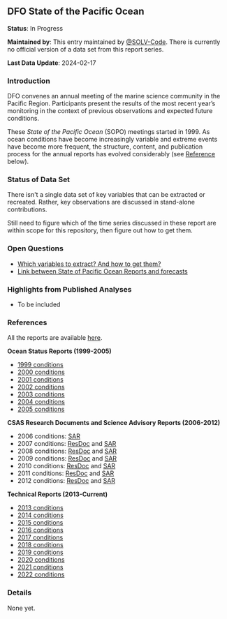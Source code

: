 ## DFO State of the Pacific Ocean

**Status**: In Progress

**Maintained by**: This entry maintained by [@SOLV-Code](https://github.com/SOLV-Code). There is currently no official version of a data set from this report series.

**Last Data Update**: 2024-02-17

### Introduction

DFO convenes an annual meeting of the marine science community in the Pacific Region.  Participants present the results of the most recent year’s monitoring in the context of previous observations and expected future conditions.

These *State of the Pacific Ocean* (SOPO) meetings started in 1999. As ocean conditions have become increasingly variable and extreme events have become more frequent, the structure, content, and publication process for the annual reports has evolved considerably (see [Reference](#References) below).


### Status of Data Set

There isn't a single data set of key variables that can be extracted or recreated. Rather, key observations are discussed in stand-alone contributions.

Still need to figure which of the time series discussed in these report are within
scope for this repository, then figure out how to get them. 



### Open Questions 

* [Which variables to extract? And how to get them?](https://github.com/SOLV-Code/Open-Source-Env-Cov-PacSalmon/issues/65)
* [Link between State of Pacific Ocean Reports and forecasts](https://github.com/SOLV-Code/Open-Source-Env-Cov-PacSalmon/issues/70)

### Highlights from Published Analyses

* To be included



### References

All the reports are available [here](https://www.dfo-mpo.gc.ca/oceans/publications/index-eng.html#soto-pac-tech).


**Ocean Status Reports (1999-2005)**

* [1999 conditions](https://waves-vagues.dfo-mpo.gc.ca/library-bibliotheque/324619.pdf)
* [2000 conditions](https://waves-vagues.dfo-mpo.gc.ca/library-bibliotheque/324620.pdf)
* [2001 conditions](https://waves-vagues.dfo-mpo.gc.ca/library-bibliotheque/265807.pdf)
* [2002 conditions](https://waves-vagues.dfo-mpo.gc.ca/library-bibliotheque/324622.pdf)
* [2003 conditions](https://waves-vagues.dfo-mpo.gc.ca/library-bibliotheque/324623.pdf)
* [2004 conditions](https://waves-vagues.dfo-mpo.gc.ca/library-bibliotheque/324624.pdf)
* [2005 conditions](https://waves-vagues.dfo-mpo.gc.ca/library-bibliotheque/324625.pdf)


**CSAS Research Documents and Science Advisory Reports (2006-2012)**

* 2006 conditions: [SAR](https://waves-vagues.dfo-mpo.gc.ca/library-bibliotheque/328475.pdf)
* 2007 conditions: [ResDoc](https://waves-vagues.dfo-mpo.gc.ca/library-bibliotheque/40590707.pdf) and [SAR](https://waves-vagues.dfo-mpo.gc.ca/library-bibliotheque/335379.pdf)
* 2008 conditions: [ResDoc](https://waves-vagues.dfo-mpo.gc.ca/library-bibliotheque/40590847.pdf) and [SAR](https://waves-vagues.dfo-mpo.gc.ca/library-bibliotheque/337639.pdf)
* 2009 conditions: [ResDoc](https://waves-vagues.dfo-mpo.gc.ca/library-bibliotheque/341029.pdf) and [SAR](https://waves-vagues.dfo-mpo.gc.ca/library-bibliotheque/341134.pdf)
* 2010 conditions: [ResDoc](https://waves-vagues.dfo-mpo.gc.ca/library-bibliotheque/344128.pdf) and [SAR](https://waves-vagues.dfo-mpo.gc.ca/library-bibliotheque/344311.pdf)
* 2011 conditions: [ResDoc](https://waves-vagues.dfo-mpo.gc.ca/library-bibliotheque/347247.pdf) and [SAR](https://waves-vagues.dfo-mpo.gc.ca/library-bibliotheque/347531.pdf)
* 2012 conditions: [ResDoc](https://waves-vagues.dfo-mpo.gc.ca/library-bibliotheque/348746.pdf) and [SAR](https://waves-vagues.dfo-mpo.gc.ca/library-bibliotheque/348835.pdf)

**Technical Reports (2013-Current)**

* [2013 conditions](https://waves-vagues.dfo-mpo.gc.ca/library-bibliotheque/353469.pdf)
* [2014 conditions](https://waves-vagues.dfo-mpo.gc.ca/library-bibliotheque/358018.pdf)
* [2015 conditions](https://waves-vagues.dfo-mpo.gc.ca/library-bibliotheque/365564.pdf)
* [2016 conditions](https://waves-vagues.dfo-mpo.gc.ca/library-bibliotheque/40617944.pdf)
* [2017 conditions](https://waves-vagues.dfo-mpo.gc.ca/library-bibliotheque/40717914.pdf)
* [2018 conditions](https://waves-vagues.dfo-mpo.gc.ca/library-bibliotheque/4081306x.pdf)
* [2019 conditions](https://waves-vagues.dfo-mpo.gc.ca/library-bibliotheque/40884569.pdf)
* [2020 conditions](https://waves-vagues.dfo-mpo.gc.ca/library-bibliotheque/4098297x.pdf)
* [2021 conditions](https://waves-vagues.dfo-mpo.gc.ca/library-bibliotheque/41067113.pdf)
* [2022 conditions](https://waves-vagues.dfo-mpo.gc.ca/library-bibliotheque/41199248.pdf)





### Details


None yet.
